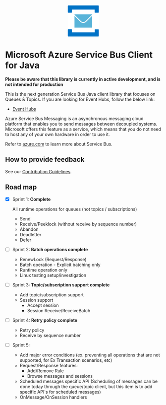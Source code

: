 ﻿<p align="center">
  <img src="service-bus.png" alt="Microsoft Azure Relay" width="100"/>
</p>

# Microsoft Azure Service Bus Client for Java

**Please be aware that this library is currently in active development, and is not intended for production**

This is the next generation Service Bus Java client library that focuses on Queues & Topics. If you are looking for Event Hubs, follow the below link:
* [Event Hubs](https://github.com/azure/azure-event-hubs-java)

Azure Service Bus Messaging is an asynchronous messaging cloud platform that enables you to send messages between decoupled systems. Microsoft offers this feature as a service, which means that you do not need to host any of your own hardware in order to use it.

Refer to [azure.com](https://azure.microsoft.com/services/service-bus/) to learn more about Service Bus. 

## How to provide feedback

See our [Contribution Guidelines](./.github/CONTRIBUTING.md).

## Road map

- [x] Sprint 1: **Complete**

  All runtime operations for queues (not topics / subscriptions)
    * Send
    * Receive/Peeklock (without receive by sequence number)
    * Abandon
    * Deadletter
    * Defer
  
- [ ] Sprint 2: **Batch operations complete**
  * RenewLock (Request/Response)
  * Batch operation  - Explicit batching only
  * Runtime operation only
  * Linux testing setup/investigation

- [ ] Sprint 3: **Topic/subscription support complete**
  * Add topic/subscription support
  * Session support
    * Accept session
    * Session Receive/ReceiveBatch
	
- [ ] Sprint 4: **Retry policy complete**
  * Retry policy
  * Receive by sequence number

- [ ] Sprint 5:
  * Add major error conditions (ex. preventing all operations that are not supported, for Ex Transaction scenarios, etc)
  * Request/Response features:
      * Add/Remove Rule
      * Browse messages and sessions
  * Scheduled messages specific API (Scheduling of messages can be done today through the queue/topic client, but this item is to add specific API's for scheduled messages)
  * OnMessage/OnSession handlers